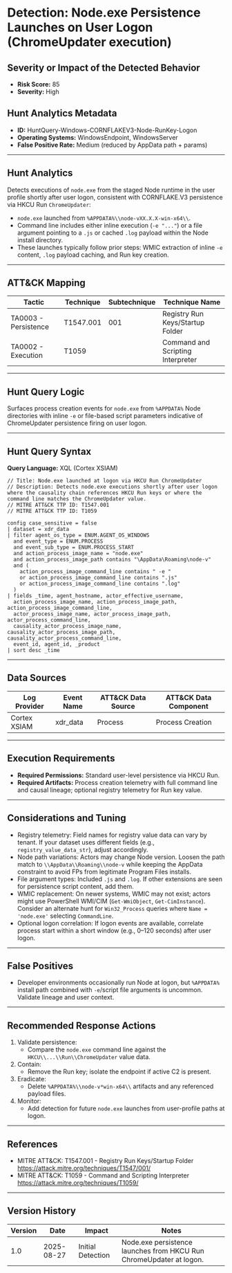 # Detection: Node.exe Persistence Launches on User Logon (ChromeUpdater execution)

## Severity or Impact of the Detected Behavior
- **Risk Score:** 85
- **Severity:** High

## Hunt Analytics Metadata
- **ID:** HuntQuery-Windows-CORNFLAKEV3-Node-RunKey-Logon
- **Operating Systems:** WindowsEndpoint, WindowsServer
- **False Positive Rate:** Medium (reduced by AppData path + params)

---

## Hunt Analytics
Detects executions of `node.exe` from the staged Node runtime in the user profile shortly after user logon, consistent with CORNFLAKE.V3 persistence via HKCU Run `ChromeUpdater`:

- `node.exe` launched from `%APPDATA%\\node-vXX.X.X-win-x64\\`.
- Command line includes either inline execution (`-e "..."`) or a file argument pointing to a `.js` or cached `.log` payload within the Node install directory.
- These launches typically follow prior steps: WMIC extraction of inline `-e` content, `.log` payload caching, and Run key creation.

---

## ATT&CK Mapping

| Tactic                 | Technique | Subtechnique | Technique Name                          |
|-----------------------|-----------|--------------|-----------------------------------------|
| TA0003 - Persistence  | T1547.001 | 001          | Registry Run Keys/Startup Folder        |
| TA0002 - Execution    | T1059     |              | Command and Scripting Interpreter       |

---

## Hunt Query Logic
Surfaces process creation events for `node.exe` from `%APPDATA%` Node directories with inline `-e` or file-based script parameters indicative of ChromeUpdater persistence firing on user logon.

---

## Hunt Query Syntax

**Query Language:** XQL (Cortex XSIAM)

```xql
// Title: Node.exe launched at logon via HKCU Run ChromeUpdater
// Description: Detects node.exe executions shortly after user logon where the causality chain references HKCU Run keys or where the command line matches the ChromeUpdater value.
// MITRE ATT&CK TTP ID: T1547.001
// MITRE ATT&CK TTP ID: T1059

config case_sensitive = false  
| dataset = xdr_data  
| filter agent_os_type = ENUM.AGENT_OS_WINDOWS  
  and event_type = ENUM.PROCESS  
  and event_sub_type = ENUM.PROCESS_START  
  and action_process_image_name = "node.exe"  
  and action_process_image_path contains "\AppData\Roaming\node-v"  
  and (  
    action_process_image_command_line contains " -e "  
    or action_process_image_command_line contains ".js"  
    or action_process_image_command_line contains ".log"  
  )  
| fields _time, agent_hostname, actor_effective_username,  
  action_process_image_name, action_process_image_path, action_process_image_command_line,  
  actor_process_image_name, actor_process_image_path, actor_process_command_line,  
  causality_actor_process_image_name, causality_actor_process_image_path, causality_actor_process_command_line,  
  event_id, agent_id, _product  
| sort desc _time  
```

---

## Data Sources

| Log Provider | Event Name | ATT&CK Data Source | ATT&CK Data Component |
|--------------|------------|--------------------|-----------------------|
| Cortex XSIAM | xdr_data   | Process            | Process Creation      |

---

## Execution Requirements
- **Required Permissions:** Standard user-level persistence via HKCU Run.
- **Required Artifacts:** Process creation telemetry with full command line and causal lineage; optional registry telemetry for Run key value.

---

## Considerations and Tuning
- Registry telemetry: Field names for registry value data can vary by tenant. If your dataset uses different fields (e.g., `registry_value_data_str`), adjust accordingly.
- Node path variations: Actors may change Node version. Loosen the path match to `\\AppData\\Roaming\\node-v` while keeping the AppData constraint to avoid FPs from legitimate Program Files installs.
- File argument types: Included `.js` and `.log`. If other extensions are seen for persistence script content, add them.
- WMIC replacement: On newer systems, WMIC may not exist; actors might use PowerShell WMI/CIM (`Get-WmiObject`, `Get-CimInstance`). Consider an alternate hunt for `Win32_Process` queries where `Name = 'node.exe'` selecting `CommandLine`.
- Optional logon correlation: If logon events are available, correlate process start within a short window (e.g., 0–120 seconds) after user logon.

---

## False Positives
- Developer environments occasionally run Node at logon, but `%APPDATA%` install path combined with `-e`/script file arguments is uncommon. Validate lineage and user context.

---

## Recommended Response Actions
1) Validate persistence:
   - Compare the `node.exe` command line against the `HKCU\\...\\Run\\ChromeUpdater` value data.
2) Contain:
   - Remove the Run key; isolate the endpoint if active C2 is present.
3) Eradicate:
   - Delete `%APPDATA%\\node-v*win-x64\\` artifacts and any referenced payload files.
4) Monitor:
   - Add detection for future `node.exe` launches from user-profile paths at logon.

---

## References
- MITRE ATT&CK: T1547.001 - Registry Run Keys/Startup Folder https://attack.mitre.org/techniques/T1547/001/
- MITRE ATT&CK: T1059 - Command and Scripting Interpreter https://attack.mitre.org/techniques/T1059/

---

## Version History

| Version | Date       | Impact              | Notes                                                                 |
|---------|------------|---------------------|-----------------------------------------------------------------------|
| 1.0     | 2025-08-27 | Initial Detection   | Node.exe persistence launches from HKCU Run ChromeUpdater at logon.   |
